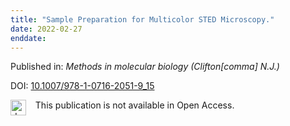 ```yaml
---
title: "Sample Preparation for Multicolor STED Microscopy."
date: 2022-02-27
enddate:
---
```


Published in: *Methods in molecular biology (Clifton[comma] N.J.)*

DOI: [10.1007/978-1-0716-2051-9_15](https://doi.org/10.1007/978-1-0716-2051-9_15)

<img src=https://upload.wikimedia.org/wikipedia/commons/thumb/0/0e/Closed_Access_logo_transparent.svg/1200px-Closed_Access_logo_transparent.svg.png alt="drawing" width="25" align="left"/> &nbsp;&nbsp;&nbsp;This publication is not available in Open Access.


